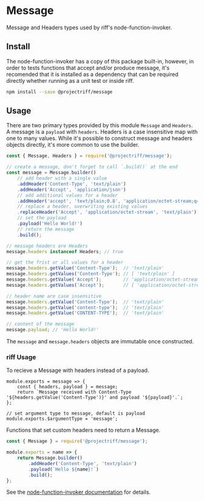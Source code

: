# Message

Message and Headers types used by riff's node-function-invoker.

## Install

The node-function-invoker has a copy of this package built-in, however, in order to tests functions that accept and/or produce message, it's recomended that it is installed as a dependency that can be required directly whether running as a unit test or inside riff.

```bash
npm install --save @projectriff/message
```

## Usage

There are two primary types provided by this module `Message` and `Headers`. A message is a `payload` with `headers`. Headers is a case insensitive map with one to many values. While it's possible to construct message and headers objects directly, it's more common to use the builder.

```js
const { Message, Headers } = require('@projectriff/message');

// create a message, don't forget to call `.build()` at the end
const message = Message.builder()
    // add header with a single value
    .addHeader('Content-Type', 'text/plain')
    .addHeader('Accept', 'application/json')
    // add additional values for a header
    .addHeader('accept', 'text/plain;0.8', 'application/octet-stream;q=0.5')
    // replace a header, overwriting existing values
    .replaceHeader('Accept', 'application/octet-stream', 'text/plain')
    // set the payload
    .payload('Hello World!')
    // return the message
    .build();

// message headers are Headers
message.headers instanceof Headers; // true

// get the frist or all values for a header
message.headers.getValue('Content-Type');  // 'text/plain'
message.headers.getValues('Content-Type'); // [ 'text/plain' ]
message.headers.getValue('Accept');        // 'application/octet-stream'
message.headers.getValues('Accept');       // [ 'application/octet-stream', 'text/plain' ]

// header name are case insensitive
message.headers.getValue('Content-Type');  // 'text/plain'
message.headers.getValue('content-type');  // 'text/plain'
message.headers.getValue('CONTENT-TYPE');  // 'text/plain'

// content of the message
message.payload; // 'Hello World!'
```

The `message` and `message.headers` objects are immutable once constructed.


### riff Usage

To recieve a Message with headers instead of a payload.

```
module.exports = message => {
    const { headers, payload } = message;
    return `Message received with Content-Type '${headers.getValue('Content-Type')}' and payload '${payload}'.`;
};

// set argument type to message, default is payload
module.exports.$argumentType = 'message';
```

Functions that set custom headers need to return a Message.

```js
const { Message } = require('@projectriff/message');

module.exports = name => {
    return Message.builder()
        .addHeader('Content-Type', 'text/plain')
        .payload(`Hello ${name}!`)
        .build();
};
```

See the [node-function-invoker documentation](https://github.com/projectriff/node-function-invoker) for details.
